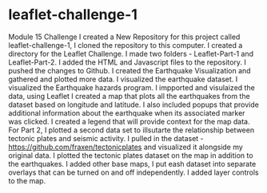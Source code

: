 # leaflet-challenge-1
Module 15 Challenge
I created a New Repository for this project called leaflet-challenge-1, I cloned the repository to this computer. I created a directory for the Leaflet Challenge. I made two folders - Leaflet-Part-1 and Leaflet-Part-2. I added the HTML and Javascript files to the repository. I pushed the changes to Github. I created the Earthquake Visualization and gathered and plotted more data. I visualized the earthquake dataset. I visualized the Earthquake hazards program. I impported and visulaized the data, using Leaflet I created a map that plots all the earthquakes from the dataset based on longitude and latitude. I also included popups that provide additional information about the earthquake when its associated marker was clicked. I created a legend that will provide context for the map data. For Part 2, I plotted a second data set to illsutarte the relationship between tectonic plates and seismic activity. I pulled in the dataset - https://github.com/fraxen/tectonicplates and visualized it alongside my original data. I plotted the tectonic plates dataset on the map in addition to the earthquakes. I added other base maps, I put eash dataset into separate overlays that can be turned on and off independently. I added layer controls to the map. 
